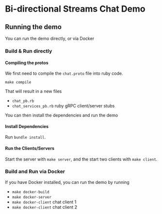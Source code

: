 # Bi-directional Streams Chat Demo

## Running the demo
You can run the demo directly, or via Docker

### Build & Run directly

#### Compiling the protos
We first need to compile the `chat.proto` file into ruby code.

```shell
make compile
```

That will result in a new files

- `chat_pb.rb`
- `chat_services_pb.rb` ruby gRPC client/server stubs

You can then install the dependencies and run the demo

#### Install Dependencies

Run `bundle install`.

#### Run the Clients/Servers

Start the server with `make server`, and the start two clients with `make client`.


### Build and Run via Docker
If you have Docker installed, you can run the demo by running

- `make docker-build`
- `make docker-server`
- `make docker-client` chat client 1
- `make docker-client` chat client 2
